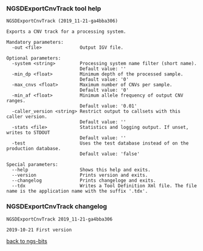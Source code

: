 ### NGSDExportCnvTrack tool help
	NGSDExportCnvTrack (2019_11-21-ga4bba306)
	
	Exports a CNV track for a processing system.
	
	Mandatory parameters:
	  -out <file>              Output IGV file.
	
	Optional parameters:
	  -system <string>         Processing system name filter (short name).
	                           Default value: ''
	  -min_dp <float>          Minimum depth of the processed sample.
	                           Default value: '0'
	  -max_cnvs <float>        Maximum number of CNVs per sample.
	                           Default value: '0'
	  -min_af <float>          Minimum allele frequency of output CNV ranges.
	                           Default value: '0.01'
	  -caller_version <string> Restrict output to callsets with this caller version.
	                           Default value: ''
	  -stats <file>            Statistics and logging output. If unset, writes to STDOUT
	                           Default value: ''
	  -test                    Uses the test database instead of on the production database.
	                           Default value: 'false'
	
	Special parameters:
	  --help                   Shows this help and exits.
	  --version                Prints version and exits.
	  --changelog              Prints changeloge and exits.
	  --tdx                    Writes a Tool Definition Xml file. The file name is the application name with the suffix '.tdx'.
	
### NGSDExportCnvTrack changelog
	NGSDExportCnvTrack 2019_11-21-ga4bba306
	
	2019-10-21 First version
[back to ngs-bits](https://github.com/imgag/ngs-bits)